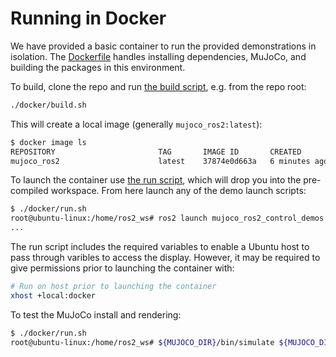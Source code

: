 # Running in Docker

We have provided a basic container to run the provided demonstrations in isolation.
The [Dockerfile](Dockerfile) handles installing dependencies, MuJoCo, and building the packages in this environment.

To build, clone the repo and run [the build script](./build.sh), e.g. from the repo root:

```bash
./docker/build.sh
```

This will create a local image (generally `mujoco_ros2:latest`):

```bash
$ docker image ls
REPOSITORY                       TAG       IMAGE ID       CREATED             SIZE
mujoco_ros2                      latest    37874e0d663a   6 minutes ago       1.52GB
```

To launch the container use [the run script](./run.sh), which will drop you into the pre-compiled workspace.
From here launch any of the demo launch scripts:

```bash
$ ./docker/run.sh
root@ubuntu-linux:/home/ros2_ws# ros2 launch mujoco_ros2_control_demos cart_example_position.launch.py
...
```

The run script includes the required variables to enable a Ubuntu host to pass through varibles to access the display.
However, it may be required to give permissions prior to launching the container with:

```bash
# Run on host prior to launching the container
xhost +local:docker
```

To test the MuJoCo install and rendering:

```bash
$ ./docker/run.sh
root@ubuntu-linux:/home/ros2_ws# ${MUJOCO_DIR}/bin/simulate ${MUJOCO_DIR}/model/humanoid/humanoid.xml
```
